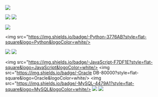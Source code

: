 
<a href="[연결할 링크]" target="_blank"><img src="https://img.shields.io/badge/[쓰고 싶은 텍스트]-[컬러 코드]?style=flat-square&logo=[브랜드 이름]&logoColor=white"/></a>

<a href="mailto:dwkang921@gmail.com" target="_blank"><img src="https://img.shields.io/badge/dwkang921@gmail.com-EA4335?style=flat-square&logo=dwkang921@gmail.com&logoColor=white"></a>
<a href="www.linkedin.com/in/dwkang921" target="_blank"><img src="https://img.shields.io/badge/DongwooKang-EA4335?style=flat-square&logo=Gmail&logoColor=white"></a>


<img src="https://img.shields.io/badge/[쓰고 싶은 텍스트]-[컬러 코드]?style=flat-square&logo=[브랜드 이름]&logoColor=white"/>

<img src="https://img.shields.io/badge/-Python-3776AB?style=flat-square&logo=Python&logoColor=white/>

<img src="https://img.shields.io/badge/Amazon AWS-232F3E?style=flat-square&logo=Amazon AWS&logoColor=white"/>

<img src="https://img.shields.io/badge/Node.js-339933??style=flat-square&logo=Node.js&logoColor=white"/>
                                                                                                           
<img src="https://img.shields.io/badge/-JavaScript-F7DF1E?style=flat-square&logo=JavaScript&logoColor=white/>
<img src="https://img.shields.io/badge/-Oracle DB-80000?style=flat-square&logo=Oracle&logoColor=white/>
<img src="https://img.shields.io/badge/-MySQL-4479A1?style=flat-square&logo=MySQL&logoColor=white/>
<img src="https://img.shields.io/badge/-HTML5-E34F26??style=flat-square&logo=HTML5&logoColor=white"/>
<img src="https://img.shields.io/badge/-CSS3-1572B6??style=flat-square&logo=CSS3&logoColor=white"/>


